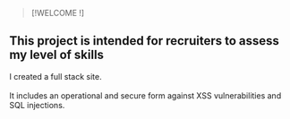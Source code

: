 > [!WELCOME !]

## This project is intended for recruiters to assess my level of skills

I created a full stack site.<br><br>
It includes an operational and secure form against XSS vulnerabilities and SQL injections.
